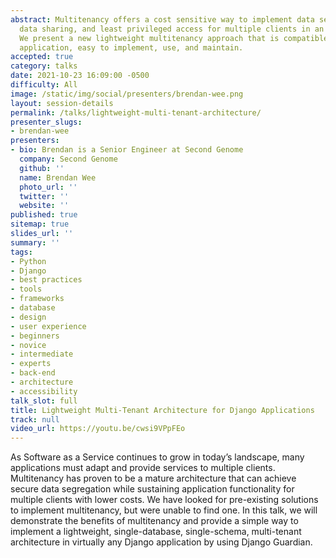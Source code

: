 ```yaml
---
abstract: Multitenancy offers a cost sensitive way to implement data segregation,
  data sharing, and least privileged access for multiple clients in an application.
  We present a new lightweight multitenancy approach that is compatible with any Django
  application, easy to implement, use, and maintain.
accepted: true
category: talks
date: 2021-10-23 16:09:00 -0500
difficulty: All
image: /static/img/social/presenters/brendan-wee.png
layout: session-details
permalink: /talks/lightweight-multi-tenant-architecture/
presenter_slugs:
- brendan-wee
presenters:
- bio: Brendan is a Senior Engineer at Second Genome
  company: Second Genome
  github: ''
  name: Brendan Wee
  photo_url: ''
  twitter: ''
  website: ''
published: true
sitemap: true
slides_url: ''
summary: ''
tags:
- Python
- Django
- best practices
- tools
- frameworks
- database
- design
- user experience
- beginners
- novice
- intermediate
- experts
- back-end
- architecture
- accessibility
talk_slot: full
title: Lightweight Multi-Tenant Architecture for Django Applications
track: null
video_url: https://youtu.be/cwsi9VPpFEo
---
```


As Software as a Service continues to grow in today’s landscape, many applications must adapt and provide services to multiple clients. Multitenancy has proven to be a mature architecture that can achieve secure data segregation while sustaining application functionality for multiple clients with lower costs. We have looked for pre-existing solutions to implement multitenancy, but were unable to find one. In this talk, we will demonstrate the benefits of multitenancy and provide a simple way to implement a lightweight, single-database, single-schema, multi-tenant architecture in virtually any Django application by using Django Guardian.
